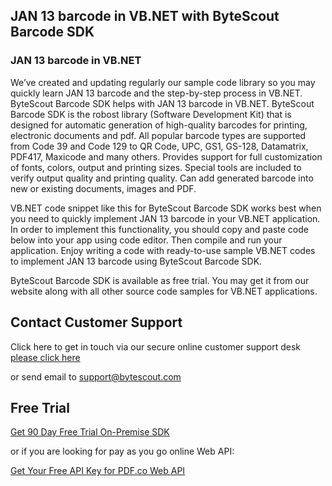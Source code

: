 ## JAN 13 barcode in VB.NET with ByteScout Barcode SDK

### JAN 13 barcode in VB.NET

We’ve created and updating regularly our sample code library so you may quickly learn JAN 13 barcode and the step-by-step process in VB.NET. ByteScout Barcode SDK helps with JAN 13 barcode in VB.NET. ByteScout Barcode SDK is the robost library (Software Development Kit) that is designed for automatic generation of high-quality barcodes for printing, electronic documents and pdf. All popular barcode types are supported from Code 39 and Code 129 to QR Code, UPC, GS1, GS-128, Datamatrix, PDF417, Maxicode and many others. Provides support for full customization of fonts, colors, output and printing sizes. Special tools are included to verify output quality and printing quality. Can add generated barcode into new or existing documents, images and PDF.

VB.NET code snippet like this for ByteScout Barcode SDK works best when you need to quickly implement JAN 13 barcode in your VB.NET application. In order to implement this functionality, you should copy and paste code below into your app using code editor. Then compile and run your application. Enjoy writing a code with ready-to-use sample VB.NET codes to implement JAN 13 barcode using ByteScout Barcode SDK.

ByteScout Barcode SDK is available as free trial. You may get it from our website along with all other source code samples for VB.NET applications.

## Contact Customer Support

Click here to get in touch via our secure online customer support desk [please click here](https://bytescout.zendesk.com/hc/en-us/requests/new?subject=ByteScout%20Barcode%20SDK%20Question)

or send email to [support@bytescout.com](mailto:support@bytescout.com?subject=ByteScout%20Barcode%20SDK%20Question) 

## Free Trial

[Get 90 Day Free Trial On-Premise SDK](https://bytescout.com/download/web-installer?utm_source=github-readme)

or if you are looking for pay as you go online Web API:

[Get Your Free API Key for PDF.co Web API](https://pdf.co/documentation/api?utm_source=github-readme)